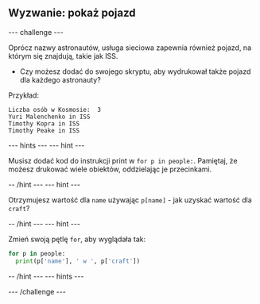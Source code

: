 ## Wyzwanie: pokaż pojazd

\--- challenge \---

Oprócz nazwy astronautów, usługa sieciowa zapewnia również pojazd, na którym się znajdują, takie jak ISS.

+ Czy możesz dodać do swojego skryptu, aby wydrukował także pojazd dla każdego astronauty? 

Przykład:

    Liczba osób w Kosmosie:  3
    Yuri Malenchenko in ISS
    Timothy Kopra in ISS
    Timothy Peake in ISS
    

\--- hints \--- \--- hint \---

Musisz dodać kod do instrukcji print w `for p in people:`. Pamiętaj, że możesz drukować wiele obiektów, oddzielając je przecinkami.

-- /hint \--- \--- hint \---

Otrzymujesz wartość dla `name` używając `p[name]` - jak uzyskać wartość dla `craft`?

-- /hint \--- \--- hint \---

Zmień swoją pętlę `for`, aby wyglądała tak:

```python
for p in people:
  print(p['name'], ' w ', p['craft'])
```

-- /hint \--- \--- hints \---

\--- /challenge \---